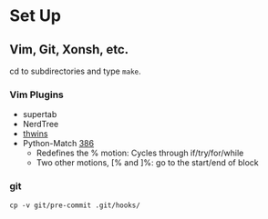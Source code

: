 # Set Up

## Vim, Git, Xonsh, etc.

cd to subdirectories and type `make`.

### Vim Plugins

- supertab
- NerdTree
- [thwins](https://github.com/mitnk/thwins)
- Python-Match [386](http://www.vim.org/scripts/script.php?script_id=386)
    - Redefines the % motion: Cycles through if/try/for/while
    - Two other motions, [% and ]%: go to the start/end of block

### git

```
cp -v git/pre-commit .git/hooks/
```
